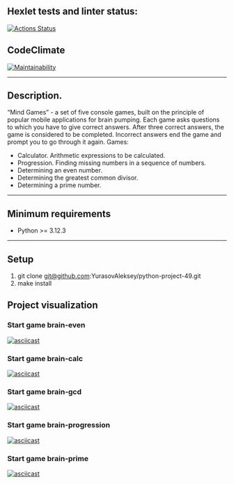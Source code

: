 ## Hexlet tests and linter status:
[![Actions Status](https://github.com/YurasovAleksey/python-project-49/actions/workflows/hexlet-check.yml/badge.svg)](https://github.com/YurasovAleksey/python-project-49/actions)

## CodeClimate
[![Maintainability](https://api.codeclimate.com/v1/badges/679980b433fc70248579/maintainability)](https://codeclimate.com/github/YurasovAleksey/python-project-49/maintainability)

---
## Description.
“Mind Games” - a set of five console games, built on the principle of popular mobile applications for brain pumping. Each game asks questions to which you have to give correct answers. After three correct answers, the game is considered to be completed. Incorrect answers end the game and prompt you to go through it again. Games:

* Calculator. Arithmetic expressions to be calculated.
* Progression. Finding missing numbers in a sequence of numbers.
* Determining an even number.
* Determining the greatest common divisor.
* Determining a prime number.

---
## Minimum requirements
* Python >= 3.12.3

---
## Setup
1. git clone git@github.com:YurasovAleksey/python-project-49.git
2. make install


## Project visualization
### Start game brain-even
[![asciicast](https://asciinema.org/a/o1QvNPfHboarfntzMaNOvHMgc.svg)](https://asciinema.org/a/o1QvNPfHboarfntzMaNOvHMgc)

### Start game brain-calc
[![asciicast](https://asciinema.org/a/pzYhjXLGMVAHzjPQ0zDJ0VQdc.svg)](https://asciinema.org/a/pzYhjXLGMVAHzjPQ0zDJ0VQdc)

### Start game brain-gcd
[![asciicast](https://asciinema.org/a/jupAXG89741IvElPl8cAq2q0S.svg)](https://asciinema.org/a/jupAXG89741IvElPl8cAq2q0S)

### Start game brain-progression
[![asciicast](https://asciinema.org/a/eM9oHG8kNZD1sJJMK9mAYzdrP.svg)](https://asciinema.org/a/eM9oHG8kNZD1sJJMK9mAYzdrP)

### Start game brain-prime
[![asciicast](https://asciinema.org/a/dynKXm2RNMtJZPrL8L0PUaaPf.svg)](https://asciinema.org/a/dynKXm2RNMtJZPrL8L0PUaaPf)
